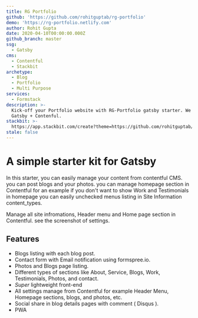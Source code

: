 ```yaml
---
title: RG Portfolio
github: 'https://github.com/rohitguptab/rg-portfolio'
demo: 'https://rg-portfolio.netlify.com'
author: Rohit Gupta
date: 2020-04-10T00:00:00.000Z
github_branch: master
ssg:
  - Gatsby
cms:
  - Contentful
  - Stackbit
archetype:
  - Blog
  - Portfolio
  - Multi Purpose
services:
  - Formstack
description: >-
  Kick-off your Portfolio website with RG-Portfolio gatsby starter. We have used
  Gatsby + Contenful.
stackbit: >-
  https://app.stackbit.com/create?theme=https://github.com/rohitguptab/rg-portfolio
stale: false
---
```


# A simple starter kit for Gatsby

In this starter, you can easily manage your content from contentful CMS. you can post blogs and your photos. you can manage homepage section in Contentful for an example if you don't want to show Work and Testimonials in homepage you can easily unchecked menus listing in Site Information content_types.

Manage all site infromations, Header menu and Home page section in Contentful. see the screenshot of settings.


## Features

* Blogs listing with each blog post.
* Contact form with Email notification using formspree.io. 
* Photos and Blogs page listing.
* Different types of sections like About, Service, Blogs, Work, Testimonials, Photos, and contact.
* _Super_ lightweight front-end  
* All settings manage from Contentful for example Header Menu, Homepage sections, blogs, and photos, etc.
* Social share in blog details pages with comment ( Disqus ).
* PWA
